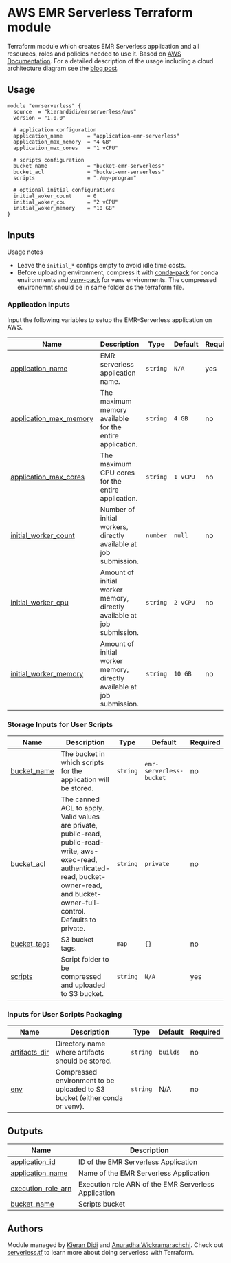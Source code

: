 # AWS EMR Serverless Terraform module

Terraform module which creates EMR Serverless application and all resources, roles and policies needed to use it. Based on [AWS Documentation](https://docs.aws.amazon.com/emr/latest/EMR-Serverless-UserGuide/getting-started.html). For a detailed description of the usage including a cloud architecture diagram see the [blog post](https://kdidi.netlify.app/projects/terraform-module/).

## Usage

```hcl
module "emrserverless" {
  source  = "kierandidi/emrserverless/aws"
  version = "1.0.0"
  
  # application configuration
  application_name        = "application-emr-serverless"
  application_max_memory  = "4 GB"
  application_max_cores   = "1 vCPU"

  # scripts configuration
  bucket_name             = "bucket-emr-serverless"
  bucket_acl              = "bucket-emr-serverless"
  scripts                 = "./my-program"
  
  # optional initial configurations 
  initial_woker_count     = 0
  initial_woker_cpu       = "2 vCPU"
  initial_woker_memory    = "10 GB"
}
```

## Inputs

Usage notes
* Leave the `initial_*` configs empty to avoid idle time costs.
* Before uploading environment, compress it with [conda-pack](https://conda.github.io/conda-pack/) for conda environments and [venv-pack](https://docs.aws.amazon.com/emr/latest/EMR-Serverless-UserGuide/using-python-libraries.html) for venv environments. The compressed environemnt should be in same folder as the terraform file. 

### Application Inputs

Input the following variables to setup the EMR-Serverless application on AWS.

| Name | Description | Type | Default | Required |
|------|-------------|------|---------|----------|
| <a name="application_name"></a>[application_name](#) | EMR serverless application name. | `string` |  `N/A` | yes |
| <a name="application_max_memory"></a>[application_max_memory](#) | The maximum memory available for the entire application. | `string` |  `4 GB` | no |
| <a name="application_max_cores"></a>[application_max_cores](#) | The maximum CPU cores for the entire application. | `string` |  `1 vCPU` | no |
| <a name="initial_worker_count"></a>[initial_worker_count](#) | Number of initial workers, directly available at job submission. | `number` |  `null` | no |
| <a name="initial_worker_cpu"></a>[initial_worker_cpu](#) | Amount of initial worker memory, directly available at job submission. | `string` |  `2 vCPU` | no |
| <a name="initial_worker_memory"></a>[initial_worker_memory](#) | Amount of initial worker memory, directly available at job submission. | `string` |  `10 GB` | no |

### Storage Inputs for User Scripts

| Name | Description | Type | Default | Required |
|------|-------------|------|---------|----------|
| <a name="bucket_name"></a>[bucket_name](#) | The bucket in which scripts for the application will be stored. | `string` |  `emr-serverless-bucket` | no |
| <a name="bucket_acl"></a>[bucket_acl](#) | The canned ACL to apply. Valid values are private, public-read, public-read-write, aws-exec-read, authenticated-read, bucket-owner-read, and bucket-owner-full-control. Defaults to private. | `string` |  `private` | no |
| <a name="bucket_tags"></a>[bucket_tags](#) | S3 bucket tags. | `map` |  `{}` | no |
| <a name="scripts"></a>[scripts](#) | Script folder to be compressed and uploaded to S3 bucket. | `string` |  `N/A` | yes |

### Inputs for User Scripts Packaging

| Name | Description | Type | Default | Required |
|------|-------------|------|---------|----------|
| <a name="artifacts_dir"></a>[artifacts_dir](#) | Directory name where artifacts should be stored. | `string` |  `builds` | no |
| <a name="env"></a>[env](#) | Compressed environment to be uploaded to S3 bucket (either conda or venv). | `string` |  N/A | no |


## Outputs

| Name | Description |
|------|-------------|
| <a name="application_id"></a>[application_id](#) | ID of the EMR Serverless Application |
| <a name="application_name"></a>[application_name](#) | Name of the EMR Serverless Application |
| <a name="execution_role_arn"></a>[execution_role_arn](#) | Execution role ARN of the EMR Serverless Application |
| <a name="bucket_name"></a>[bucket_name](#) | Scripts bucket |

## Authors

Module managed by [Kieran Didi](https://github.com/kierandidi/) and [Anuradha Wickramarachchi](https://github.com/anuradhawick). Check out [serverless.tf](https://serverless.tf) to learn more about doing serverless with Terraform.
